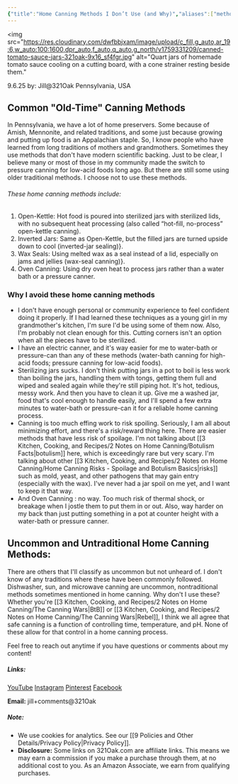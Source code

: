 ```yaml
---
{"title":"Home Canning Methods I Don’t Use (and Why)","aliases":["methods I don't use","old time canning"],"dg-date":"2025-09-06","dg-publish":true,"dg-home":false,"dg-metatags":{"title":"Home Canning Methods I Don’t Use (and Why)","description":"Why I avoid open-kettle, inverted-jar, wax-seal, and oven canning, and what I use instead for safe home canning.","og:title":"Home Canning Methods I Don’t Use (and Why)","og:description":"Why I avoid open-kettle, inverted-jar, wax-seal, and oven canning, and what I use instead for safe home canning.","og:type":"article","og:url":"https://321oak.com/3-kitchen-cooking-and-recipes/2-notes-on-home-canning/home-canning-methods-i-don-t-use-and-why/","og:site_name":"321 Oak","og:image":"https://res.cloudinary.com/dwfbbjxam/image/upload/c_fill,g_auto,w_1200,h_630,f_auto,q_auto,g_north/v1759331210/canned-tomato-sauce-jars-321oak-orig_h1fi9t.jpg","og:image:width":"1200","og:image:height":"630"},"permalink":"/3-kitchen-cooking-and-recipes/2-notes-on-home-canning/home-canning-methods-i-don-t-use-and-why/","metatags":{"title":"Home Canning Methods I Don’t Use (and Why)","description":"Why I avoid open-kettle, inverted-jar, wax-seal, and oven canning, and what I use instead for safe home canning.","og:title":"Home Canning Methods I Don’t Use (and Why)","og:description":"Why I avoid open-kettle, inverted-jar, wax-seal, and oven canning, and what I use instead for safe home canning.","og:type":"article","og:url":"https://321oak.com/3-kitchen-cooking-and-recipes/2-notes-on-home-canning/home-canning-methods-i-don-t-use-and-why/","og:site_name":"321 Oak","og:image":"https://res.cloudinary.com/dwfbbjxam/image/upload/c_fill,g_auto,w_1200,h_630,f_auto,q_auto,g_north/v1759331210/canned-tomato-sauce-jars-321oak-orig_h1fi9t.jpg","og:image:width":"1200","og:image:height":"630"},"dgPassFrontmatter":true}
---
```



<img
src="https://res.cloudinary.com/dwfbbjxam/image/upload/c_fill,g_auto,ar_19:6,w_auto:100:1600,dpr_auto,f_auto,q_auto,g_north/v1759331209/canned-tomato-sauce-jars-321oak-9x16_sf4fgr.jpg" alt="Quart jars of homemade tomato sauce cooling on a cutting board, with a cone strainer resting beside them."
>

9.6.25
by: Jill@321Oak
Pennsylvania, USA


## Common "Old-Time" Canning Methods

In Pennsylvania, we have a lot of home preservers. Some because of Amish, Mennonite, and related traditions, and some just because growing and putting up food is an Appalachian staple. So, I know people who have learned from long traditions of mothers and grandmothers. Sometimes they use methods that don't have modern scientific backing. Just to be clear, I believe many or most of those in my community made the switch to pressure canning for low-acid foods long ago. But there are still some using older traditional methods. I choose not to use these methods.

###### These home canning methods include:

1. Open-Kettle: Hot food is poured into sterilized jars with sterilized lids, with no subsequent heat processing (also called “hot-fill, no-process” open-kettle canning).
2. Inverted Jars: Same as Open-Kettle, but the filled jars are turned upside down to cool (inverted-jar sealing)}.
3. Wax Seals: Using melted wax as a seal instead of a lid, especially on jams and jellies (wax-seal canning)}.
4. Oven Canning: Using dry oven heat to process jars rather than a water bath or a pressure canner.


### Why I avoid these home canning methods

- I don't have enough personal or community experience to feel confident doing it properly. If I had learned these techniques as a young girl in my grandmother's kitchen, I'm sure I'd be using some of them now. Also, I'm probably not clean enough for this. Cutting corners isn't an option when all the pieces have to be sterilized.
- I have an electric canner, and it's way easier for me to water-bath or pressure-can than any of these methods (water-bath canning for high-acid foods; pressure canning for low-acid foods).
- Sterilizing jars sucks. I don't think putting jars in a pot to boil is less work than boiling the jars, handling them with tongs, getting them full and wiped and sealed again while they're still piping hot. It's hot, tedious, messy work. And then you have to clean it up. Give me a washed jar, food that's cool enough to handle easily, and I'll spend a few extra minutes to water-bath or pressure-can it for a reliable home canning process.
- Canning is too much effing work to risk spoiling. Seriously, I am all about minimizing effort, and there's a risk/reward thing here. There are easier methods that have less risk of spoilage. I'm not talking about [[3 Kitchen, Cooking, and Recipes/2 Notes on Home Canning/Botulism Facts\|botulism]] here, which is exceedingly rare but very scary. I'm talking about other [[3 Kitchen, Cooking, and Recipes/2 Notes on Home Canning/Home Canning Risks - Spoilage and Botulism Basics\|risks]] such as mold, yeast, and other pathogens that may gain entry (especially with the wax). I've never had a jar spoil on me yet, and I want to keep it that way.
- And Oven Canning : no way. Too much risk of thermal shock, or breakage when I jostle them to put them in or out. Also, way harder on my back than just putting something in a pot at counter height with a water-bath or pressure canner.

## Uncommon and Untraditional Home Canning Methods:

There are others that I'll classify as uncommon but not unheard of. I don't know of any traditions where these have been commonly followed. Dishwasher, sun, and microwave canning are uncommon, nontraditional methods sometimes mentioned in home canning. Why don't I use these? Whether you're [[3 Kitchen, Cooking, and Recipes/2 Notes on Home Canning/The Canning Wars\|BtB]] or [[3 Kitchen, Cooking, and Recipes/2 Notes on Home Canning/The Canning Wars\|Rebel]], I think we all agree that safe canning is a function of controlling time, temperature, and pH. None of these allow for that control in a home canning process.

Feel free to reach out anytime if you have questions or comments about my content!
##### Links:
[YouTube](https://www.youtube.com/@Jill.321Oak)
[Instagram](https://www.instagram.com/jill_321oak/)
[Pinterest](https://www.pinterest.com/Jill_321Oak/)
[Facebook](https://www.facebook.com/321Oak)

**Email:** jill+comments@321Oak

##### Note:
- We use cookies for analytics. See our [[9 Policies and Other Details/Privacy Policy\|Privacy Policy]].
- **Disclosure:** Some links on 321Oak.com are affiliate links. This means we may earn a commission if you make a purchase through them, at no additional cost to you. As an Amazon Associate, we earn from qualifying purchases.

